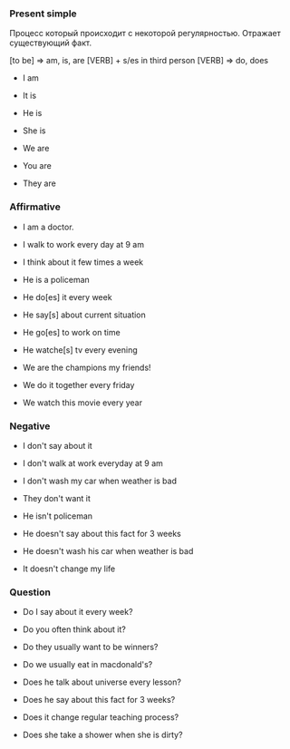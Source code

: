 ### Present simple

Процесс который происходит с некоторой регулярностью. Отражает существующий факт.

[to be] => am, is, are
[VERB] + s/es in third person
[VERB]  => do, does

* I am

* It is
* He is
* She is

* We are
* You are 
* They are

### Affirmative

* I am a doctor.
* I walk to work every day at 9 am
* I think about it few times a week

* He is a policeman
* He do[es] it every week
* He say[s] about current situation
* He go[es] to work on time
* He watche[s] tv every evening

* We are the champions my friends!
* We do it together every friday
* We watch this movie every year

### Negative

* I don't say about it
* I don't walk at work everyday at 9 am
* I don't wash my car when weather is bad

* They don't want it

* He isn't policeman
* He doesn't say about this fact for 3 weeks
* He doesn't wash his car when weather is bad
* It doesn't change my life

### Question

* Do I say about it every week?
* Do you often think about it?
* Do they usually want to be winners?
* Do we usually eat in macdonald's?

* Does he talk about universe every lesson?
* Does he say about this fact for 3 weeks?
* Does it change regular teaching process?
* Does she take a shower when she is dirty?
